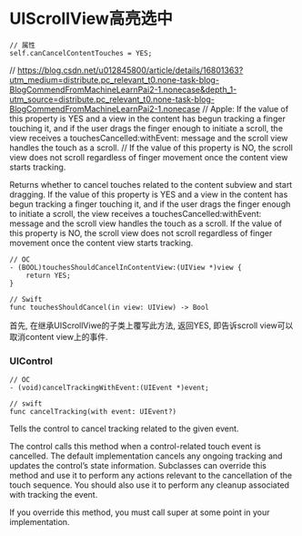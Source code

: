 # UIScrollView高亮选中

```
// 属性
self.canCancelContentTouches = YES;
```
// https://blog.csdn.net/u012845800/article/details/16801363?utm_medium=distribute.pc_relevant_t0.none-task-blog-BlogCommendFromMachineLearnPai2-1.nonecase&depth_1-utm_source=distribute.pc_relevant_t0.none-task-blog-BlogCommendFromMachineLearnPai2-1.nonecase
    // Apple: If the value of this property is YES and a view in the content has begun tracking a finger touching it, and if the user drags the finger enough to initiate a scroll, the view receives a touchesCancelled:withEvent: message and the scroll view handles the touch as a scroll.
    // If the value of this property is NO, the scroll view does not scroll regardless of finger movement once the content view starts tracking.


Returns whether to cancel touches related to the content subview and start dragging.
If the value of this property is YES and a view in the content has begun tracking a finger touching it, and if the user drags the finger enough to initiate a scroll, the view receives a touchesCancelled:withEvent: message and the scroll view handles the touch as a scroll. If the value of this property is NO, the scroll view does not scroll regardless of finger movement once the content view starts tracking.
```
// OC
- (BOOL)touchesShouldCancelInContentView:(UIView *)view {
    return YES;
}

// Swift
func touchesShouldCancel(in view: UIView) -> Bool
```

首先, 在继承UIScrollViwe的子类上覆写此方法, 返回YES, 即告诉scroll view可以取消content view上的事件. 



### UIControl

```
// OC
- (void)cancelTrackingWithEvent:(UIEvent *)event;

// swift
func cancelTracking(with event: UIEvent?)
```

Tells the control to cancel tracking related to the given event.

The control calls this method when a control-related touch event is cancelled. The default implementation cancels any ongoing tracking and updates the control’s state information. Subclasses can override this method and use it to perform any actions relevant to the cancellation of the touch sequence. You should also use it to perform any cleanup associated with tracking the event.

If you override this method, you must call super at some point in your implementation.